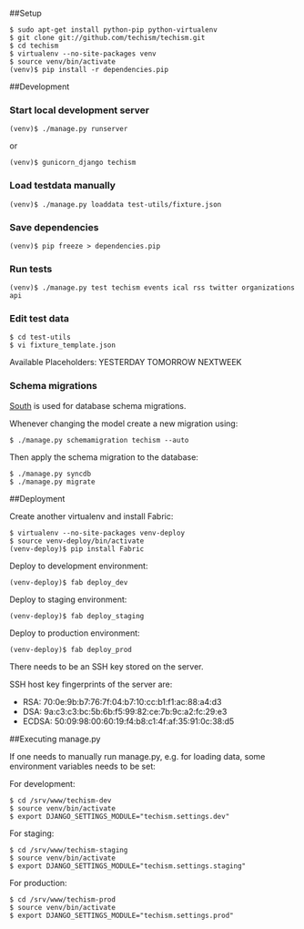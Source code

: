 ##Setup

    $ sudo apt-get install python-pip python-virtualenv
    $ git clone git://github.com/techism/techism.git
    $ cd techism
    $ virtualenv --no-site-packages venv 
    $ source venv/bin/activate
    (venv)$ pip install -r dependencies.pip

##Development

### Start local development server

    (venv)$ ./manage.py runserver

or

    (venv)$ gunicorn_django techism

### Load testdata manually

    (venv)$ ./manage.py loaddata test-utils/fixture.json

### Save dependencies

    (venv)$ pip freeze > dependencies.pip

### Run tests

    (venv)$ ./manage.py test techism events ical rss twitter organizations api

### Edit test data

    $ cd test-utils
    $ vi fixture_template.json

Available Placeholders:
YESTERDAY
TOMORROW
NEXTWEEK

### Schema migrations

[South](http://south.readthedocs.org/) is used for database schema migrations.

Whenever changing the model create a new migration using:

    $ ./manage.py schemamigration techism --auto

Then apply the schema migration to the database:

    $ ./manage.py syncdb
    $ ./manage.py migrate


##Deployment

Create another virtualenv and install Fabric:

    $ virtualenv --no-site-packages venv-deploy
    $ source venv-deploy/bin/activate
    (venv-deploy)$ pip install Fabric

Deploy to development environment:

    (venv-deploy)$ fab deploy_dev

Deploy to staging environment:

    (venv-deploy)$ fab deploy_staging

Deploy to production environment:

    (venv-deploy)$ fab deploy_prod

There needs to be an SSH key stored on the server.

SSH host key fingerprints of the server are:

* RSA: 70:0e:9b:b7:76:7f:04:b7:10:cc:b1:f1:ac:88:a4:d3
* DSA: 9a:c3:c3:bc:5b:6b:f5:99:82:ce:7b:9c:a2:fc:29:e3
* ECDSA: 50:09:98:00:60:19:f4:b8:c1:4f:af:35:91:0c:38:d5


##Executing manage.py

If one needs to manually run manage.py, e.g. for loading data, 
some environment variables needs to be set:

For development:

    $ cd /srv/www/techism-dev
    $ source venv/bin/activate
    $ export DJANGO_SETTINGS_MODULE="techism.settings.dev"

For staging:

    $ cd /srv/www/techism-staging
    $ source venv/bin/activate
    $ export DJANGO_SETTINGS_MODULE="techism.settings.staging"

For production:

    $ cd /srv/www/techism-prod
    $ source venv/bin/activate
    $ export DJANGO_SETTINGS_MODULE="techism.settings.prod"

